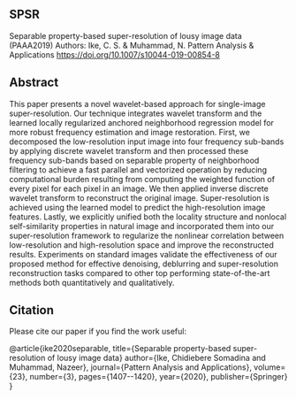 ## SPSR
Separable property-based super-resolution of lousy image data (PAAA2019)
Authors: Ike, C. S. & Muhammad, N. 
Pattern Analysis & Applications 
https://doi.org/10.1007/s10044-019-00854-8

## Abstract
This paper presents a novel wavelet-based approach for single-image super-resolution. Our technique integrates wavelet transform and the learned locally regularized anchored neighborhood regression model for more robust frequency estimation and image restoration. First, we decomposed the low-resolution input image into four frequency sub-bands by applying discrete wavelet transform and then processed these frequency sub-bands based on separable property of neighborhood filtering to achieve a fast parallel and vectorized operation by reducing computational burden resulting from computing the weighted function of every pixel for each pixel in an image. We then applied inverse discrete wavelet transform to reconstruct the original image. Super-resolution is achieved using the learned model to predict the high-resolution image features. Lastly, we explicitly unified both the locality structure and nonlocal self-similarity properties in natural image and incorporated them into our super-resolution framework to regularize the nonlinear correlation between low-resolution and high-resolution space and improve the reconstructed results. Experiments on standard images validate the effectiveness of our proposed method for effective denoising, deblurring and super-resolution reconstruction tasks compared to other top performing state-of-the-art methods both quantitatively and qualitatively.











## Citation

Please cite our paper if you find the work useful:

  @article{ike2020separable,
  title={Separable property-based super-resolution of lousy image data}
  author={Ike, Chidiebere Somadina and Muhammad, Nazeer},
  journal={Pattern Analysis and Applications},
  volume={23},
  number={3},
  pages={1407--1420},
  year={2020},
  publisher={Springer}
}
